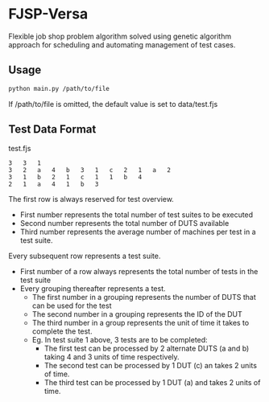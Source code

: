 # FJSP-Versa

Flexible job shop problem algorithm solved using genetic algorithm approach for scheduling and automating management of test cases. 

## Usage

```bash
python main.py /path/to/file
```
If /path/to/file is omitted, the default value is set to data/test.fjs

## Test Data Format
test.fjs  
```
3   3   1
3   2   a   4   b   3   1   c   2   1   a   2
3   1   b   2   1   c   1   1   b   4
2   1   a   4   1   b   3
```

The first row is always reserved for test overview.
- First number represents the total number of test suites to be executed
- Second number represents the total number of DUTS available
- Third number represents the average number of machines per test in a test suite.

Every subsequent row represents a test suite. 
- First number of a row always represents the total number of tests in the test suite
- Every grouping thereafter represents a test.
  - The first number in a grouping represents the number of DUTS that can be used for the test
  - The second number in a grouping represents the ID of the DUT
  - The third number in a group represents the unit of time it takes to complete the test.
  - Eg. In test suite 1 above, 3 tests are to be completed:
    - The first test can be processed by 2 alternate DUTS (a and b) taking 4 and 3 units of time respectively.
    - The second test can be processed by 1 DUT (c) an takes 2 units of time.
    - The third test can be processed by 1 DUT (a) and takes 2 units of time. 
